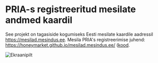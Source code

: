 # PRIA-s registreeritud mesilate andmed kaardil

See projekt on tagasiside kogumiseks Eesti mesilate kaardile aadressil https://mesilad.mesindus.ee. Mesila PRIA's registreerimise juhend: https://honeymarket.github.io/mesilad.mesindus.ee/ ([kood](index.html).

![Ekraanipilt](https://raw.githubusercontent.com/honeymarket/pria/master/Screenshot%20from%202016-12-02%2004-04-48.png)
